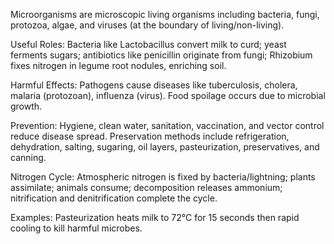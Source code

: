 Microorganisms are microscopic living organisms including bacteria, fungi, protozoa, algae, and viruses (at the boundary of living/non-living).

Useful Roles: Bacteria like Lactobacillus convert milk to curd; yeast ferments sugars; antibiotics like penicillin originate from fungi; Rhizobium fixes nitrogen in legume root nodules, enriching soil.

Harmful Effects: Pathogens cause diseases like tuberculosis, cholera, malaria (protozoan), influenza (virus). Food spoilage occurs due to microbial growth.

Prevention: Hygiene, clean water, sanitation, vaccination, and vector control reduce disease spread. Preservation methods include refrigeration, dehydration, salting, sugaring, oil layers, pasteurization, preservatives, and canning.

Nitrogen Cycle: Atmospheric nitrogen is fixed by bacteria/lightning; plants assimilate; animals consume; decomposition releases ammonium; nitrification and denitrification complete the cycle.

Examples: Pasteurization heats milk to 72°C for 15 seconds then rapid cooling to kill harmful microbes.